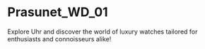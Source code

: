 # Prasunet_WD_01
Explore Uhr and discover the world of luxury watches tailored for enthusiasts and connoisseurs alike!

